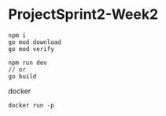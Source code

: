 # ProjectSprint2-Week2

```
npm i
go mod download
go mod verify

npm run dev
// or
go build
```

docker

```
docker run -p
```